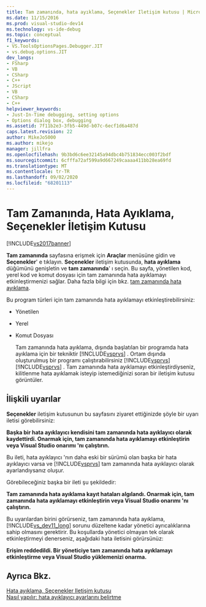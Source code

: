 ```yaml
---
title: Tam zamanında, hata ayıklama, Seçenekler Iletişim kutusu | Microsoft Docs
ms.date: 11/15/2016
ms.prod: visual-studio-dev14
ms.technology: vs-ide-debug
ms.topic: conceptual
f1_keywords:
- VS.ToolsOptionsPages.Debugger.JIT
- vs.debug.options.JIT
dev_langs:
- FSharp
- VB
- CSharp
- C++
- JScript
- VB
- CSharp
- C++
helpviewer_keywords:
- Just-In-Time debugging, setting options
- Options dialog box, debugging
ms.assetid: 7f11b2e3-3fb5-449d-b07c-6ecf1d6a487d
caps.latest.revision: 22
author: MikeJo5000
ms.author: mikejo
manager: jillfra
ms.openlocfilehash: 9b3bd6c6ee32145a94dbc4b751834ecc003f2bdf
ms.sourcegitcommit: 6cfffa72af599a9d667249caaaa411bb28ea69fd
ms.translationtype: MT
ms.contentlocale: tr-TR
ms.lasthandoff: 09/02/2020
ms.locfileid: "68201113"
---
```

# <a name="just-in-time-debugging-options-dialog-box"></a>Tam Zamanında, Hata Ayıklama, Seçenekler İletişim Kutusu
[!INCLUDE[vs2017banner](../includes/vs2017banner.md)]

**Tam zamanında** sayfasına erişmek için **Araçlar** menüsüne gidin ve **Seçenekler**' e tıklayın. **Seçenekler** iletişim kutusunda, **hata ayıklama** düğümünü genişletin ve **tam zamanında**' ı seçin. Bu sayfa, yönetilen kod, yerel kod ve komut dosyası için tam zamanında hata ayıklamayı etkinleştirmenizi sağlar. Daha fazla bilgi için bkz. [tam zamanında hata ayıklama](../debugger/just-in-time-debugging-in-visual-studio.md).  
  
 Bu program türleri için tam zamanında hata ayıklamayı etkinleştirebilirsiniz:  
  
- Yönetilen  
  
- Yerel  
  
- Komut Dosyası  
  
  Tam zamanında hata ayıklama, dışında başlatılan bir programda hata ayıklama için bir tekniktir [!INCLUDE[vsprvs](../includes/vsprvs-md.md)] . Ortam dışında oluşturulmuş bir programı çalıştırabilirsiniz [!INCLUDE[vsprvs](../includes/vsprvs-md.md)] [!INCLUDE[vsprvs](../includes/vsprvs-md.md)] . Tam zamanında hata ayıklamayı etkinleştirdiyseniz, kilitlenme hata ayıklamak isteyip istemediğinizi soran bir iletişim kutusu görüntüler.  
  
## <a name="associated-warnings"></a>İlişkili uyarılar  
 **Seçenekler** iletişim kutusunun bu sayfasını ziyaret ettiğinizde şöyle bir uyarı iletisi görebilirsiniz:  
  
 **Başka bir hata ayıklayıcı kendisini tam zamanında hata ayıklayıcı olarak kaydettirdi. Onarmak için, tam zamanında hata ayıklamayı etkinleştirin veya Visual Studio onarımı 'nı çalıştırın.**  
  
 Bu ileti, hata ayıklayıcı 'nın daha eski bir sürümü olan başka bir hata ayıklayıcı varsa ve [!INCLUDE[vsprvs](../includes/vsprvs-md.md)] tam zamanında hata ayıklayıcı olarak ayarlandıysanız oluşur.  
  
 Görebileceğiniz başka bir ileti şu şekildedir:  
  
 **Tam zamanında hata ayıklama kayıt hataları algılandı. Onarmak için, tam zamanında hata ayıklamayı etkinleştirin veya Visual Studio onarımı 'nı çalıştırın.**  
  
 Bu uyarılardan birini görürseniz, tam zamanında hata ayıklama, [!INCLUDE[vs_dev11_long](../includes/vs-dev11-long-md.md)] sorunu düzeltene kadar yönetici ayrıcalıklarına sahip olmasını gerektirir. Bu koşullarda yönetici olmayan tek olarak etkinleştirmeyi denerseniz, aşağıdaki hata iletisini görürsünüz:  
  
 **Erişim reddedildi. Bir yöneticiye tam zamanında hata ayıklamayı etkinleştirme veya Visual Studio yüklemenizi onarma.**  
  
## <a name="see-also"></a>Ayrıca Bkz.  
 [Hata ayıklama, Seçenekler Iletişim kutusu](../debugger/debugging-options-dialog-box.md)   
 [Nasıl yapılır: hata ayıklayıcı ayarlarını belirtme](../debugger/how-to-specify-debugger-settings.md)
